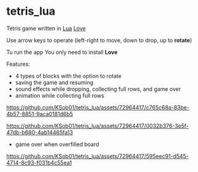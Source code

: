 # tetris_lua

Tetris game written in [Lua](https://www.lua.org/) [Love](https://love2d.org/) 

Use arrow keys to operate (left-right to move, down to drop, up to **rotate**)

Tu run the app You only need to install **Love**

Features:
- 4 types of blocks with the option to rotate
- saving the game and resuming
- sound effects while dropping, collecting full rows, and game over
- animation while collecting full rows

https://github.com/KSob01/tetris_lua/assets/72964417/c765c68a-83be-4b57-8851-9aca0181d6b5


https://github.com/KSob01/tetris_lua/assets/72964417/0032b376-3e5f-47db-b680-4ab14465fa13

- game over when overfilled board

https://github.com/KSob01/tetris_lua/assets/72964417/595eec91-d545-4714-8c93-f031b4c55ea1

